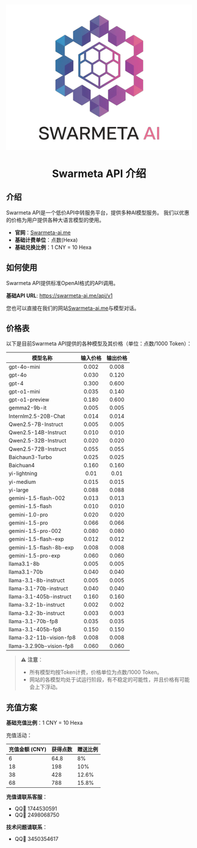 <p align="center">
  <img src="logo-forweb-small.png" alt="Swarmeta Logo">
</p>

<h1 align="center">Swarmeta API 介绍</h1>

<h2 id="intro">介绍</h2>

Swarmeta API是一个低价API中转服务平台，提供多种AI模型服务。
我们以优惠的价格为用户提供各种大语言模型的使用。

- **官网**：[Swarmeta-ai.me](https://swarmeta-ai.me)
- **基础计费单位**：点数(Hexa)
- **基础兑换比例**：1 CNY = 10 Hexa

<h2 id="how-to-use">如何使用</h2>

Swarmeta API提供标准OpenAI格式的API调用。

**基础API URL**: https://swarmeta-ai.me/api/v1

您也可以直接在我们的网站[Swarmeta-ai.me](https://swarmeta-ai.me)与模型对话。

<h2 id="pricing">价格表</h2>

以下是目前Swarmeta API提供的各种模型及其价格（单位：点数/1000 Token）：

| 模型名称 | 输入价格 | 输出价格 |
|---------|:-------:|:-------:|
| gpt-4o-mini | 0.002	| 0.008 |
| gpt-4o | 0.030	| 0.120 |
| gpt-4 | 0.300	| 0.600 |
| gpt-o1-mini | 0.035 | 0.140 |
| gpt-o1-preview | 0.180 | 0.600 |
| gemma2-9b-it | 0.005 | 0.005 |
| Internlm2.5-20B-Chat | 0.014 | 0.014 |
| Qwen2.5-7B-Instruct | 0.005 | 0.005 |
| Qwen2.5-14B-Instruct | 0.010 | 0.010 |
| Qwen2.5-32B-Instruct | 0.020 | 0.020 |
| Qwen2.5-72B-Instruct | 0.055 | 0.055 |
| Baichaun3-Turbo | 0.025 | 0.025 |
| Baichuan4 | 0.160 | 0.160 |
| yi-lightning | 0.01 | 0.01 |
| yi-medium | 0.015 | 0.015 |
| yi-large | 0.088 | 0.088 |
| gemini-1.5-flash-002 | 0.013 | 0.013 |
| gemini-1.5-flash | 0.010 | 0.010 |
| gemini-1.0-pro | 0.020 | 0.020 |
| gemini-1.5-pro | 0.066 | 0.066 |
| gemini-1.5-pro-002 | 0.080 | 0.080 |
| gemini-1.5-flash-exp | 0.012 | 0.012 |
| gemini-1.5-flash-8b-exp | 0.008 | 0.008 |
| gemini-1.5-pro-exp | 0.060 | 0.060 |
| llama3.1-8b | 0.005 | 0.005 |
| llama3.1-70b | 0.040 | 0.040 |
| llama-3.1-8b-instruct | 0.005 | 0.005 |
| llama-3.1-70b-instruct | 0.040 | 0.040 |
| llama-3.1-405b-instruct | 0.160 | 0.160 |
| llama-3.2-1b-instruct | 0.002 | 0.002 |
| llama-3.2-3b-instruct | 0.003 | 0.003 |
| llama-3.1-70b-fp8 | 0.035	| 0.035 |
| llama-3.1-405b-fp8 | 0.150 | 0.150 |
| llama-3.2-11b-vision-fp8 | 0.008 | 0.008 |
| llama-3.2.90b-vision-fp8 | 0.060 | 0.060 |


> ⚠️ **注意**：
> - 所有模型均按Token计费，价格单位为点数/1000 Token。
> - 网站的各模型均处于试运行阶段，有不稳定的可能性，并且价格有可能会上下浮动。

<h2 id="recharge">充值方案</h2>

**基础充值比例**：1 CNY = 10 Hexa

充值活动：

| 充值金额 (CNY) | 获得点数 | 赠送比例 |
|---------------|---------|---------|
| 6 | 64.8 | 8% |
| 18 | 198 | 10% |
| 38 | 428 | 12.6% |
| 68 | 788 | 15.8% |

**充值请联系客服**：
- QQ🐧 1744530591
- QQ🐧 2498068750

**技术问题请联系**：
- QQ🐧 3450354617
